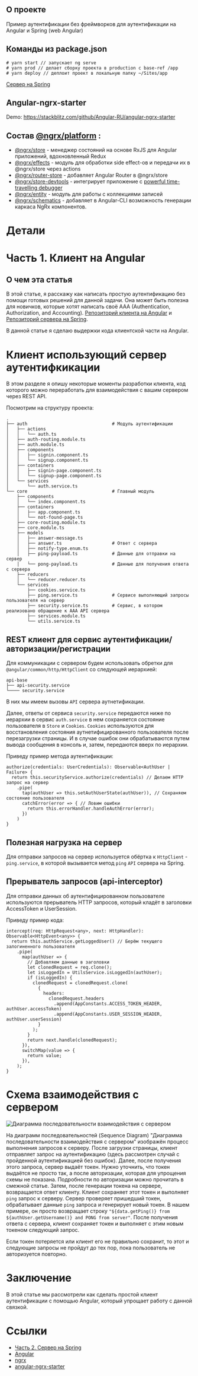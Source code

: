 ## О проекте

Пример аутентификации без фреймворков для аутентификации на Angular и Spring (web Angular)

## Команды из package.json

```
# yarn start // запускает ng serve
# yarn prod // делает сборку проекта в production с base-ref /app
# yarn deploy // деплоит проект в локальную папку ~/Sites/app
```

[Сервер на Spring](https://github.com/lynx-r/angular-spring-authentication-server-spring)

## Angular-ngrx-starter

Demo: https://stackblitz.com/github/Angular-RU/angular-ngrx-starter

## Состав [@ngrx/platform](https://github.com/ngrx/platform) :

* [@ngrx/store](https://github.com/ngrx/platform/tree/master/docs/store/README.md) - менеджер состояний на основе RxJS для Angular приложений, вдохновленный Redux
* [@ngrx/effects](https://github.com/ngrx/platform/tree/master/docs/effects/README.md) - модуль для обработки side effect-ов и передачи их в @ngrx/store через actions
* [@ngrx/router-store](https://github.com/ngrx/platform/tree/master/docs/router-store/README.md) - добавляет Angular Router в @ngrx/store
* [@ngrx/store-devtools](https://github.com/ngrx/platform/tree/master/docs/store-devtools/README.md) - интегрирует приложение с 
  [powerful time-travelling debugger](https://chrome.google.com/webstore/detail/redux-devtools/lmhkpmbekcpmknklioeibfkpmmfibljd?hl=en)
* [@ngrx/entity](https://github.com/ngrx/platform/tree/master/docs/entity/README.md) - модуль для работы с коллекциями записей
* [@ngrx/schematics](https://github.com/ngrx/platform/tree/master/docs/schematics/README.md) - добавляет в Angular-CLI возможность генерации каркаса NgRx компонентов.


# Детали
# Часть 1. Клиент на Angular

## О чем эта статья

В этой статье, я расскажу как написать простую аутентификацию без помощи готовых решений для данной задачи. Она может быть полезна для новичков, которые хотят написать своё AAA (Authentication, Authorization, and Accounting). [Репозиторий клиента на Angular](https://github.com/lynx-r/angular-spring-authentication-web-angular) и [Репозиторий сервера на Spring](https://github.com/lynx-r/angular-spring-authentication-server-spring).

В данной статье я сделаю выдержки кода клиентской части на Angular.

<cut/>

# Клиент использующий сервер аутентифкикации

В этом разделе я опишу некоторые моменты разработки клиента, код которого можно переработать для взаимодействия с вашим сервером через REST API.

Посмотрим на структуру проекта:

    .
    ├── auth                                # Модуль аутентификации
    │   ├── actions
    │   │   └── auth.ts
    │   ├── auth-routing.module.ts
    │   ├── auth.module.ts
    │   ├── components
    │   │   ├── signin.component.ts
    │   │   └── signup.component.ts
    │   ├── containers
    │   │   ├── signin-page.component.ts
    │   │   └── signup-page.component.ts
    │   └── services
    │       └── auth.service.ts
    └── core                                # Главный модуль
        ├── components
        │   └── index.component.ts
        ├── containers
        │   ├── app.component.ts
        │   └── not-found-page.ts
        ├── core-routing.module.ts
        ├── core.module.ts
        ├── models
        │   ├── answer-message.ts
        │   ├── answer.ts                   # Ответ с сервера
        │   ├── notify-type.enum.ts
        │   ├── ping-payload.ts             # Данные для отправки на сервер
        │   └── pong-payload.ts             # Данные для получения ответа с сервера
        ├── reducers
        │   └── reducer.reducer.ts
        └── services
            ├── cookies.service.ts
            ├── ping.service.ts             # Сервисе выполняющий запросы пользователя на сервер
            ├── security.service.ts         # Сервис, в котором реализовано обращение к ААА API сервера
            ├── services.module.ts
            └── utils.service.ts
    
  ## REST клиент для сервис аутентификации/авторизации/регистрации

Для коммуникации с сервером будем использовать обретки для `@angular/common/http/HttpClient` со следующей иерархией:

    api-base
    ├── api-security.service
    └──── security.service 

В них мы имеем вызовы `API` сервера аутнетификации.

Далее, ответы от сервиса `security.service` передаются ниже по иерархии в сервис `auth.service` в нем сохраняется состояние пользователя в `Store` и `Cookies`. `Cookies` используются для восстановления состояния аутнетифицированного пользователя после перезагрузки страницы. И в случае ошибок они обрабатываются путем вывода сообщения в консоль и, затем, передаются вверх по иерархии.

Приведу пример метода аутентификации:

```
authorize(credentials: UserCredentials): Observable<AuthUser | Failure> {
  return this.securityService.authorize(credentials) // Делаем HTTP запрос на сервер
    .pipe(
      tap(authUser => this.setAuthUserState(authUser)), // Сохраняем состояние пользователя
      catchError(error => { // Ловим ошибки
        return this.errorHandler.handleAuthError(error);
      })
    )
}
```

## Полезная нагрузка на сервер

Для отправки запросов на сервер используется обёртка к `HttpClient` - `ping.service`, в которой вызывается метод `ping` `API` сервера на Spring.

## Прерыватель запросов (api-interceptor)

Для отправки данных об аутентифицированном пользователе используются прерыватель HTTP запросов, который кладёт в заголовки AccessToken и UserSession.

Приведу пример кода:

```
intercept(req: HttpRequest<any>, next: HttpHandler): Observable<HttpEvent<any>> {
  return this.authService.getLoggedUser() // Берём текущего залогиненного пользователя
    .pipe(
      map(authUser => {
        // Добавляем данные в заголовки
        let clonedRequest = req.clone();
        let isLoggedIn = UtilsService.isLoggedIn(authUser);
        if (isLoggedIn) {
          clonedRequest = clonedRequest.clone(
            {
              headers:
                clonedRequest.headers
                  .append(AppConstants.ACCESS_TOKEN_HEADER, authUser.accessToken)
                  .append(AppConstants.USER_SESSION_HEADER, authUser.userSession)
            }
          );
        }
        return next.handle(clonedRequest);
      }),
      switchMap(value => {
        return value;
      }),
    );
}
```

# Схема взаимодействия с сервером

![Диаграмма последовательности взаимодействия с сервером](https://raw.githubusercontent.com/lynx-r/angular-spring-authentication-web-angular/master/sequence-diagram.png)

На диаграмм последовательностей (Sequence Diagram) "Диаграмма последовательности взаимодействия с сервером" изображён процесс выполнения запросов к серверу. После загрузки страницы, клиент отправляет запрос на аутентификацию (здесь рассмотрен случай с пройденной аутентификацией без ошибок). Далее, после получения этого запроса, сервер выдаёт токен. Нужно уточнить, что токен выдаётся не просто так, а после авторизации, которая для упрощения схемы не показана. Подробности по авторизации можно прочитать в смежной статье. Затем, после генерации токена на сервере, возвращается ответ клиенту. Клиент сохраняет этот токен и выполняет `ping` запрос к серверу. Сервер проверяет пришедший токен, обрабатывает данные `ping` запроса и генерирует новый токен. В нашем примере, он просто возвращает строку `"${data.getPing()} from ${authUser.getUsername()} and PONG from server"`. После получения ответа с сервера, клиент сохраняет токен и выполняет с этим новым токеном следующий запрос.

Если токен потеряется или клиент его не правильно сохранит, то этот и следующие запросы не пройдут до тех пор, пока пользователь не авторизуется повторно.

# Заключение

В этой статье мы рассмотрели как сделать простой клиент аутентификации с помощью Angular, который упрощает работу с данной связкой.

# Ссылки

* [Часть 2. Сервер на Spring](https://habr.com/post/354862/)
* [Angular](https://angular.io/)
* [ngrx](https://ngrx.github.io/)
* [angular-ngrx-starter](https://github.com/Angular-RU/angular-ngrx-starter)
